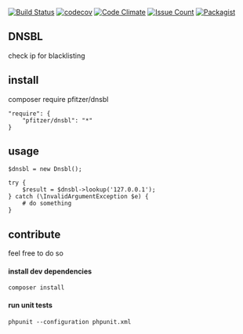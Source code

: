 [![Build Status](https://travis-ci.org/pfitzer/dnsbl.svg?branch=master)](https://travis-ci.org/pfitzer/dnsbl) [![codecov](https://codecov.io/gh/pfitzer/dnsbl/branch/master/graph/badge.svg)](https://codecov.io/gh/pfitzer/dnsbl) [![Code Climate](https://codeclimate.com/github/pfitzer/dnsbl/badges/gpa.svg)](https://codeclimate.com/github/pfitzer/dnsbl) [![Issue Count](https://codeclimate.com/github/pfitzer/dnsbl/badges/issue_count.svg)](https://codeclimate.com/github/pfitzer/dnsbl) [![Packagist](https://img.shields.io/packagist/v/pfitzer/dnsbl.svg?maxAge=2592000)](https://packagist.org/packages/pfitzer/dnsbl)


## DNSBL
check ip for blacklisting

install
-------
composer require pfitzer/dnsbl
```
"require": {
    "pfitzer/dnsbl": "*"
}
```
usage
-----
```
$dnsbl = new Dnsbl();

try {
    $result = $dnsbl->lookup('127.0.0.1');
} catch (\InvalidArgumentException $e) {
    # do something
}
```

contribute
----------
feel free to do so

#### install dev dependencies
```
composer install
```
#### run unit tests
```
phpunit --configuration phpunit.xml
```
